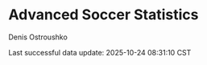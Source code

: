 # Advanced Soccer Statistics
Denis Ostroushko

<!-- gfm -->

Last successful data update: 2025-10-24 08:31:10 CST
